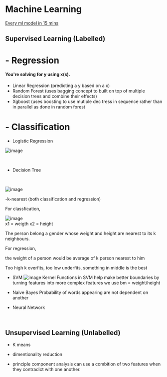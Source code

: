 # Machine Learning 

[Every ml model in 15 mins](https://www.youtube.com/watch?v=E0Hmnixke2g)

## Supervised Learning (Labelled)

# - Regression

#### You're solving for y using x(s).
- Linear Regression (predicting a y based on a x)
- Random Forest (uses bagging concept to built on top of multiple decision trees and combine their effects)
- Xgboost (uses boosting to use mutiple dec tress in sequence rather than in parallel as done in random forest

 # - Classification

- Logistic Regression
  </br>

![image](https://github.com/user-attachments/assets/9420231f-61fc-4d2f-b8ea-65d600c7d47f)

</br>

- Decision Tree
 </br>

![image](https://github.com/user-attachments/assets/3cdb370e-d903-43cc-a2ec-90ac15119e1b)
</br>

-k-nearest (both classification and regression)

For classfication, 

![image](https://github.com/user-attachments/assets/8358dbd3-9aca-45e1-a086-54061cbe260a)
</br>
x1 = weigth 
x2 = height 

The person belong a gender whose weight and height are nearest to its k neighbours. 


For regression,

the weight of a person would be average of k person nearest to him

Too high k overfits, too low underfits, something in middle is the best

- SVM
![image](https://github.com/user-attachments/assets/b1c9b7f7-8422-4bf0-82f2-2648ec8f02e8)
Kernel Functions in SVM help make better boundaries by turning features into more complex features
we use bm = weight/height

- Naive Bayes
  Probability of words appearing are not dependent on another

- Neural Network
</br>


 
## Unsupervised Learning (Unlabelled)
- K means
  
- dimentionality reduction
  
- principle component analysis
can use a combition of two features when they contradict with one another.

